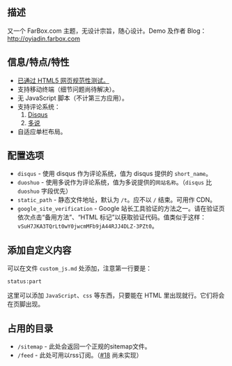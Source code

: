 ## 描述 ##

又一个 FarBox.com 主题，无设计宗旨，随心设计。Demo 及作者 Blog：http://oyiadin.farbox.com

## 信息/特点/特性 ##

* [已通过 HTML5 网页规范性测试。](http://validator.w3.org/check?uri=oyiadin.farbox.com)
* 支持移动终端（细节问题尚待解决）。
* 无 JavaScript 脚本（不计第三方应用）。
* 支持评论系统：
    1. [Disqus](http://disqus.com/)
    2. [多说](http://duoshuo.com/)
* 自适应单栏布局。

## 配置选项 ##

* `disqus` - 使用 disqus 作为评论系统，值为 disqus 提供的 `short_name`。
* `duoshuo` - 使用多说作为评论系统，值为多说提供的`网站名称`。（`disqus` 比 `duoshuo` 字段优先）
* `static_path` - 静态文件地址，默认为 `/t`。应不以 `/` 结束。可用作 CDN。
* `google_site_verification` - Google 站长工具验证的方法之一。请在验证页依次点击“备用方法”、“HTML 标记”以获取验证代码。值类似于这样：`vSuH7JKA3TQrLt0wY0jwcmMFb9jA44RJJ4DLZ-3PZt0`。

## 添加自定义内容 ##

可以在文件 `custom_js.md` 处添加，注意第一行要是：

```text
status:part
```

这里可以添加 `JavaScript`、`css` 等东西，只要能在 HTML 里出现就行。它们将会在页脚出现。

## 占用的目录 ##

* `/sitemap` - 此处会返回一个正规的sitemap文件。
* `/feed` - 此处可用以rss订阅。（[#18](https://github.com/oyiadin/reos/issues/18) 尚未实现）

